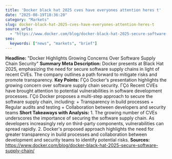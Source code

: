 ```yaml
---
title: 'Docker black hat 2025 cves have everyones attention heres t'
date: "2025-08-19T18:36:20"
category: "Markets"
slug: docker-black-hat-2025-cves-have-everyones-attention-heres-t
source_urls:
  - "https://www.docker.com/blog/docker-black-hat-2025-secure-software-supply-chain/"
seo:
  keywords: ["news", "markets", "brief"]
---
```

**Headline:** "Docker Highlights Growing Concerns Over Software Supply Chain Security"  **Summary Meta Description:** Docker presents at Black Hat 2025, emphasizing the need for secure software supply chains in light of recent CVEs. The company outlines a path forward to mitigate risks and promote transparency.  **Key Points:**  ΓÇó Docker's presentation highlights the growing concern over software supply chain security. ΓÇó Recent CVEs have brought attention to potential vulnerabilities in software development processes. ΓÇó Docker proposes a multi-step approach to secure the software supply chain, including: 	+ Transparency in build processes 	+ Regular audits and testing 	+ Collaboration between developers and security teams  **Short Takeaways with Analysis:**  1. The growing number of CVEs underscores the importance of securing the software supply chain. As developers increasingly rely on third-party components, vulnerabilities can spread rapidly. 2. Docker's proposed approach highlights the need for greater transparency in build processes and collaboration between development and security teams to identify potential risks.  **Sources:**  https://www.docker.com/blog/docker-black-hat-2025-secure-software-supply-chain/ 
